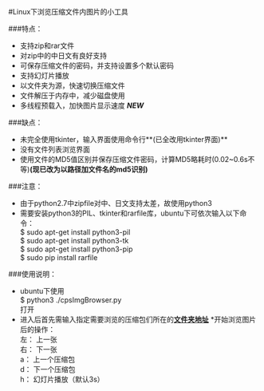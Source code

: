 #Linux下浏览压缩文件内图片的小工具

###特点：
* 支持zip和rar文件
* 对zip中的中日文有良好支持
* 可保存压缩文件的密码，并支持设置多个默认密码
* 支持幻灯片播放
* 以文件夹为源，快速切换压缩文件
* 文件解压于内存中，减少磁盘使用
* 多线程预载入，加快图片显示速度 **_NEW_**

###缺点：
* 未完全使用tkinter，输入界面使用命令行**(已全改用tkinter界面)**
* 没有文件列表浏览界面
* 使用文件的MD5值区别并保存压缩文件密码，计算MD5略耗时(0.02~0.6s不等)**(现已改为以路径加文件名的md5识别)**

###注意：
* 由于python2.7中zipfile对中、日文支持太差，故使用python3
* 需要安装python3的PIL、tkinter和rarfile库，ubuntu下可依次输入以下命令：  
        $ sudo apt-get install python3-pil  
        $ sudo apt-get install python3-tk  
        $ sudo apt-get install python3-pip  
        $ sudo pip install rarfile  

###使用说明：
* ubuntu下使用  
        $ python3 ./cpsImgBrowser.py  
打开
* 进入后首先需输入指定需要浏览的压缩包们所在的<u>**文件夹地址**</u>
*开始浏览图片后的操作：  
        左： 上一张  
        右： 下一张  
        a： 上一个压缩包  
        d： 下一个压缩包  
        h： 幻灯片播放（默认3s）  
